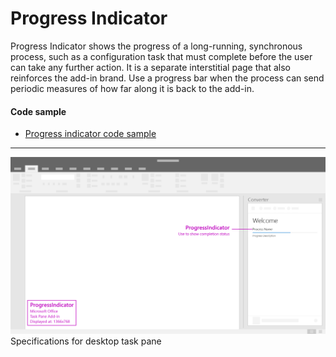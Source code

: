 # Progress Indicator

Progress Indicator shows the progress of a long-running, synchronous process, such as a configuration task that must complete before the user can take any further action. It is a separate interstitial page that also reinforces the add-in brand. Use a progress bar when the process can send periodic measures of how far along it is back to the add-in.

#### Code sample
  * [Progress indicator code sample](../templates/notifications/progress-indicator)

***

![Notification - Progress - Specifications for desktop task pane](../assets/images/progressBar_taskPaneCallouts.png)
Specifications for desktop task pane

